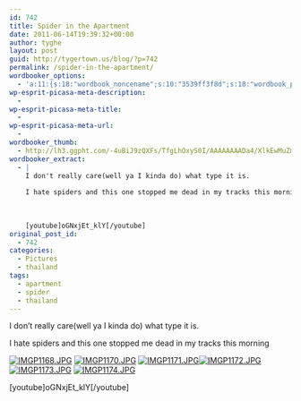 ```yaml
---
id: 742
title: Spider in the Apartment
date: 2011-06-14T19:39:32+00:00
author: tyghe
layout: post
guid: http://tygertown.us/blog/?p=742
permalink: /spider-in-the-apartment/
wordbooker_options:
  - 'a:11:{s:18:"wordbook_noncename";s:10:"3539ff3f8d";s:18:"wordbook_page_post";s:4:"-100";s:18:"wordbook_orandpage";s:1:"2";s:23:"wordbook_default_author";s:1:"2";s:23:"wordbook_extract_length";s:3:"256";s:19:"wordbook_actionlink";s:3:"300";s:26:"wordbooker_publish_default";s:2:"on";s:27:"wordbooker_publish_override";s:2:"on";s:18:"wordbook_attribute";s:31:"Posted a new post on their blog";s:29:"wordbooker_status_update_text";s:35:": New blog post :  %title% - %link%";s:20:"wordbook_comment_get";s:2:"on";}'
wp-esprit-picasa-meta-description:
  - 
wp-esprit-picasa-meta-title:
  - 
wp-esprit-picasa-meta-url:
  - 
wordbooker_thumb:
  - http://lh3.ggpht.com/-4uBiJ9zQXFs/TfgLhOxyS0I/AAAAAAAADa4/XlkEwMuZmDc/s200/IMGP1168.JPG
wordbooker_extract:
  - |
    I don't really care(well ya I kinda do) what type it is.
    
    I hate spiders and this one stopped me dead in my tracks this morning
    
        
    
    [youtube]oGNxjEt_klY[/youtube]
original_post_id:
  - 742
categories:
  - Pictures
  - thailand
tags:
  - apartment
  - spider
  - thailand
---
```

I don&#8217;t really care(well ya I kinda do) what type it is.

I hate spiders and this one stopped me dead in my tracks this morning<!--more-->

<a href="http://lh3.ggpht.com/-4uBiJ9zQXFs/TfgLhOxyS0I/AAAAAAAADa4/XlkEwMuZmDc/s800/IMGP1168.JPG" rel="lightbox[742]"><img src="http://lh3.ggpht.com/-4uBiJ9zQXFs/TfgLhOxyS0I/AAAAAAAADa4/XlkEwMuZmDc/s200/IMGP1168.JPG" alt="IMGP1168.JPG" /></a> <a href="http://lh5.ggpht.com/-lsLl0hSUaX4/TfgLhixyIMI/AAAAAAAADa8/3_3amhKYoUs/s800/IMGP1170.JPG" rel="lightbox[742]"><img src="http://lh5.ggpht.com/-lsLl0hSUaX4/TfgLhixyIMI/AAAAAAAADa8/3_3amhKYoUs/s200/IMGP1170.JPG" alt="IMGP1170.JPG" /></a> <a href="http://lh3.ggpht.com/-NAmZMYnLS1M/TfgLii9QWMI/AAAAAAAADbA/iW5RqZuNtls/s800/IMGP1171.JPG" rel="lightbox[742]"><img src="http://lh3.ggpht.com/-NAmZMYnLS1M/TfgLii9QWMI/AAAAAAAADbA/iW5RqZuNtls/s200/IMGP1171.JPG" alt="IMGP1171.JPG" /></a><a href="http://lh3.ggpht.com/-nkGPbv5t3nQ/TfgLja-hzRI/AAAAAAAADbE/5BjE9QDkTxI/s800/IMGP1172.JPG" rel="lightbox[742]"><img src="http://lh3.ggpht.com/-nkGPbv5t3nQ/TfgLja-hzRI/AAAAAAAADbE/5BjE9QDkTxI/s200/IMGP1172.JPG" alt="IMGP1172.JPG" /></a> <a href="http://lh5.ggpht.com/-t4Xznsr36Sc/TfgLj7Z52jI/AAAAAAAADbI/3yfvBVw1v78/s800/IMGP1173.JPG" rel="lightbox[742]"><img src="http://lh5.ggpht.com/-t4Xznsr36Sc/TfgLj7Z52jI/AAAAAAAADbI/3yfvBVw1v78/s200/IMGP1173.JPG" alt="IMGP1173.JPG" /></a> <a href="http://lh6.ggpht.com/-oWtOcneb8aE/TfgLkXlol8I/AAAAAAAADbM/myy_BU5QBMw/s800/IMGP1174.JPG" rel="lightbox[742]"><img src="http://lh6.ggpht.com/-oWtOcneb8aE/TfgLkXlol8I/AAAAAAAADbM/myy_BU5QBMw/s200/IMGP1174.JPG" alt="IMGP1174.JPG" /></a>

[youtube]oGNxjEt_klY[/youtube]
